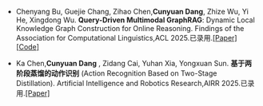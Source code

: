 - Chenyang Bu, Guejie Chang, Zihao Chen,<strong>Cunyuan Dang</strong>, Zhize Wu, Yi He, Xingdong Wu. <strong>Query-Driven Multimodal GraphRAG</strong>: Dynamic Local Knowledge Graph Construction for Online Reasoning. Findings of the Association for Computational Linguistics,ACL 2025.已录用.[[Paper]](https://www.jianguoyun.com/p/DVEPwDsQ1efBDRiV7fwFIAA)[[Code]](https://github.com/DMiC-Lab-HFUT/Query-Driven-Multimodal-GraphRAG)

- Ka Chen,<strong>Cunyuan Dang</strong> , Zidang Cai, Yuhan Xia, Yongxuan Sun. <strong>基于两阶段蒸馏的动作识别</strong> (Action Recognition Based on Two-Stage Distillation). Artificial Intelligence and Robotics Research,AIRR 2025.已录用.[[Paper]](https://www.hanspub.org/journal/paperinformation?paperid=110073)

